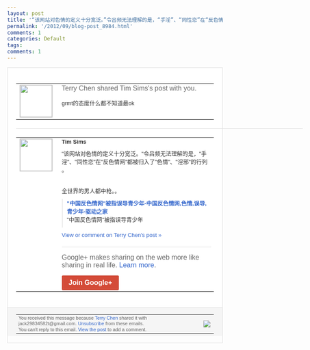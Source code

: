 ```yaml
---
layout: post
title: '“该网站对色情的定义十分宽泛。”令吕频无法理解的是，“手淫”、“同性恋”在“反色情...'
permalink: '/2012/09/blog-post_8984.html'
comments: 1
categories: Default
tags: 
comments: 1
---
```

<div style="border:solid 1px #dfdfdf;color:#686868;font:13px Arial"><div style="background-color:#fff;padding:20px;"><table cellpadding="0" cellspacing="0"><tr><td style="padding-right:15px;vertical-align:top"><a href="https://plus.google.com/_/notifications/emlink?emrecipient=110200756825219614165&amp;emid=CIDK4t6ItLICFcZDcAod7SAAAA&amp;path=%2F108643996575278738906&amp;dt=1347591285035&amp;uob=8"><img height="75" src="https://lh3.googleusercontent.com/-KKRGTyJ5Bl0/AAAAAAAAAAI/AAAAAAAAEEY/jllxqER5dCk/s75-c-k-a/photo.jpg" style="border:solid 1px #cccccc;" width="75"/></a></td><td style="width:578px;color:#333;font:13px Arial;vertical-align:top"><div style="color:#686868;font:16px Arial;padding-bottom:15px">Terry Chen shared Tim Sims's post with you.</div><div style="padding-bottom:10px">grmt的态度什么都不知道最ok</div></td></tr></table><div style="margin:20px 0;border-bottom:solid 1px #dfdfdf;width:670px"></div><table cellpadding="0" cellspacing="0"><tr><td style="padding-right:15px;vertical-align:top"><a href="https://plus.google.com/_/notifications/emlink?emrecipient=110200756825219614165&amp;emid=CIDK4t6ItLICFcZDcAod7SAAAA&amp;path=%2F109063737173238350627&amp;dt=1347591285035&amp;uob=8"><img height="75" src="https://lh3.googleusercontent.com/-6qpUf6P9r30/AAAAAAAAAAI/AAAAAAAAsIc/SpSvQUr4F6Q/s75-c-k-a/photo.jpg" style="border:solid 1px #cccccc;" width="75"/></a></td><td style="width:578px;color:#333;font:13px Arial;vertical-align:top"><div style="font-weight:bold;padding-bottom:10px">Tim Sims</div><div style="padding-bottom:10px">"该网站对色情的定义十分宽泛。"令吕频无<wbr/>法理解的是，"手淫"、"同性恋"在"反色<wbr/>情网"都被归入了"色情"、"淫邪"的行列<wbr/>。<br/><br/><br/>全世界的男人都中枪。。</div><div style="margin-bottom:10px;padding-left:10px; border-left:2px solid #EAEAEA"><span style="margin-right:5px"><a href="http://news.mydrivers.com/1/241/241166.htm" style="color:#3366CC;text-decoration:none"><span style="font-weight:bold">"中国反色情网"被指误导青少年-中国反色<wbr/>情网,色情,误导,青少年-驱动之家</span></a><div style="padding-bottom:10px">"中国反色情网"被指误导青少年</div></span></div><a href="https://plus.google.com/_/notifications/emlink?emrecipient=110200756825219614165&amp;emid=CIDK4t6ItLICFcZDcAod7SAAAA&amp;path=%2F108643996575278738906%2Fposts%2Fc71gaievSiq%3Fgpinv%3DAMIXal9bGO-O6Byk-7GVPtKvtKKGJiiZh4BjOOTzNQrXItr2RHrkky0ItMIlJBI4voIn0EHNisnfkUP0I_jfATxbPKDPlhmLEXxynFzNRX7MzQrbUbJa1f4&amp;dt=1347591285035&amp;uob=8" style="color:#3366CC;text-decoration:none">View or comment on Terry Chen's post »</a><div style="margin-top:20px;border-top:solid 1px #dfdfdf"><div style="padding:15px 0;color:#686868;font:16px Arial">Google+ makes sharing on the web more like sharing in real life. <a href="http://www.google.com/+/learnmore/" style="color:#3366CC;text-decoration:none">Learn more</a>.</div><a href="https://plus.google.com/_/notifications/emlink?emrecipient=110200756825219614165&amp;emid=CIDK4t6ItLICFcZDcAod7SAAAA&amp;path=%2F%3Fgpinv%3DAMIXal9bGO-O6Byk-7GVPtKvtKKGJiiZh4BjOOTzNQrXItr2RHrkky0ItMIlJBI4voIn0EHNisnfkUP0I_jfATxbPKDPlhmLEXxynFzNRX7MzQrbUbJa1f4&amp;dt=1347591285035&amp;uob=8" style="display:inline-block;padding:7px 15px;background-color:#d44b38; color:#fff;font-size:16px; font-weight:bold;border-radius:2px;-webkit-border-radius:2px; -moz-border-radius:2px;border:solid 1px #c43b28; white-space:nowrap;text-decoration:none">Join Google+</a></div></td></tr></table></div><div style="border-top:solid 1px #dfdfdf;padding:0 20px; background-color:#f5f5f5"><table cellpadding="0" cellspacing="0" style="height:50px"><tbody><tr><td style="vertical-align:middle;width:100%; color:#636363;font:11px Arial; line-height:120%">You received this message because <a href="https://plus.google.com/_/notifications/emlink?emrecipient=110200756825219614165&amp;emid=CIDK4t6ItLICFcZDcAod7SAAAA&amp;path=%2F108643996575278738906%3Fgpinv%3DAMIXal9bGO-O6Byk-7GVPtKvtKKGJiiZh4BjOOTzNQrXItr2RHrkky0ItMIlJBI4voIn0EHNisnfkUP0I_jfATxbPKDPlhmLEXxynFzNRX7MzQrbUbJa1f4&amp;dt=1347591285035&amp;uob=8" style="color:#3366CC;text-decoration:none">Terry Chen</a> shared it with jack29834582t@gmail.com. <a href="https://plus.google.com/_/notifications/emlink?emrecipient=110200756825219614165&amp;emid=CIDK4t6ItLICFcZDcAod7SAAAA&amp;path=%2F_%2Fnonplus%2Femailsettings%3Fgpinv%3DAMIXal9bGO-O6Byk-7GVPtKvtKKGJiiZh4BjOOTzNQrXItr2RHrkky0ItMIlJBI4voIn0EHNisnfkUP0I_jfATxbPKDPlhmLEXxynFzNRX7MzQrbUbJa1f4%26est%3DADH5u8XuyKRhXnMYBzjKTwQP18e15u5R6seI444HM0uQemZk16Lf4K2fR96dPwzPS__9d390KMjrykt2CcNZw00Oflh_HTRoxQG4hQaNUUh99tfNis5NDMex-GnAlxq9feSlzdujfuLN19vl1PFk5eDeLl7pikb4BA&amp;dt=1347591285035&amp;uob=8" style="color:#3366CC;text-decoration:none">Unsubscribe</a> from these emails.<br/>You can't reply to this email. <a href="https://plus.google.com/_/notifications/emlink?emrecipient=110200756825219614165&amp;emid=CIDK4t6ItLICFcZDcAod7SAAAA&amp;path=%2F108643996575278738906%2Fposts%2Fc71gaievSiq%3Fgpinv%3DAMIXal9bGO-O6Byk-7GVPtKvtKKGJiiZh4BjOOTzNQrXItr2RHrkky0ItMIlJBI4voIn0EHNisnfkUP0I_jfATxbPKDPlhmLEXxynFzNRX7MzQrbUbJa1f4&amp;dt=1347591285035&amp;uob=8" style="color:#3366CC;text-decoration:none">View the post</a> to add a comment.<br/></td><td><img src="https://ssl.gstatic.com/s2/oz/images/notifications/logo/google-plus-6617a72bb36cc548861652780c9e6ff1.png"/></td></tr></tbody></table></div></div>